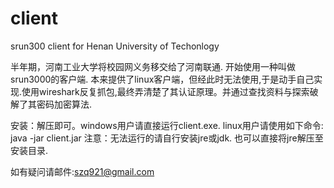 client
======

srun300 client for Henan University of Techonlogy

半年期，河南工业大学将校园网义务移交给了河南联通. 开始使用一种叫做srun3000的客户端.
本来提供了linux客户端，但经此时无法使用,于是动手自己实现.使用wireshark反复抓包,最终弄清楚了其认证原理。并通过查找资料与探索破解了其密码加密算法.

安装：解压即可。windows用户请直接运行client.exe. linux用户请使用如下命令:
  java -jar client.jar
注意：无法运行的请自行安装jre或jdk. 也可以直接将jre解压至安装目录.

如有疑问请邮件:szq921@gmail.com
